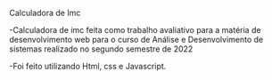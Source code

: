 Calculadora de Imc


-Calculadora de imc feita como trabalho avaliativo para a matéria de desenvolvimento web para o curso de Análise e Desenvolvimento de sistemas realizado no segundo semestre de 2022

-Foi feito utilizando Html, css e Javascript.
